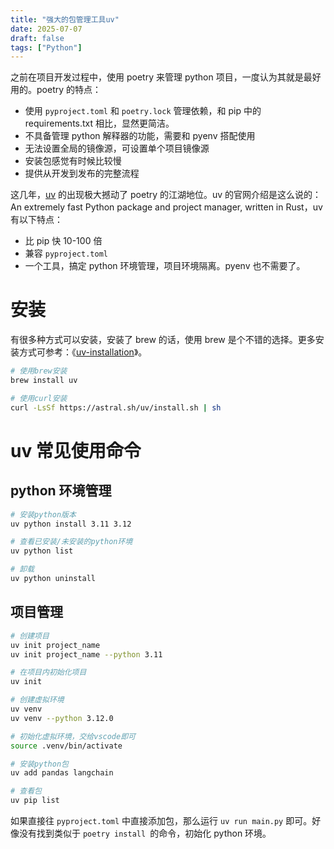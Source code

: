 ```yaml
---
title: "强大的包管理工具uv"
date: 2025-07-07
draft: false
tags: ["Python"]
---
```


之前在项目开发过程中，使用 poetry 来管理 python 项目，一度认为其就是最好用的。poetry 的特点：
- 使用 `pyproject.toml` 和 `poetry.lock` 管理依赖，和 pip 中的 requirements.txt 相比，显然更简洁。
- 不具备管理 python 解释器的功能，需要和 pyenv 搭配使用
- 无法设置全局的镜像源，可设置单个项目镜像源
- 安装包感觉有时候比较慢
- 提供从开发到发布的完整流程

这几年，[uv](https://docs.astral.sh/uv/) 的出现极大撼动了 poetry 的江湖地位。uv 的官网介绍是这么说的：An extremely fast Python package and project manager, written in Rust，uv 有以下特点：
- 比 pip 快 10-100 倍
- 兼容 `pyproject.toml`
- 一个工具，搞定 python 环境管理，项目环境隔离。pyenv 也不需要了。

# 安装
有很多种方式可以安装，安装了 brew 的话，使用 brew 是个不错的选择。更多安装方式可参考：《[uv-installation](https://docs.astral.sh/uv/getting-started/installation/)》。

```bash
# 使用brew安装
brew install uv

# 使用curl安装
curl -LsSf https://astral.sh/uv/install.sh | sh
```

# uv 常见使用命令

## python 环境管理

```bash
# 安装python版本
uv python install 3.11 3.12

# 查看已安装/未安装的python环境
uv python list

# 卸载
uv python uninstall 
```

## 项目管理
```bash
# 创建项目
uv init project_name
uv init project_name --python 3.11

# 在项目内初始化项目
uv init

# 创建虚拟环境
uv venv
uv venv --python 3.12.0

# 初始化虚拟环境，交给vscode即可
source .venv/bin/activate

# 安装python包
uv add pandas langchain

# 查看包
uv pip list
```

如果直接往 `pyproject.toml` 中直接添加包，那么运行 `uv run main.py` 即可。好像没有找到类似于 `poetry install `的命令，初始化 python 环境。
